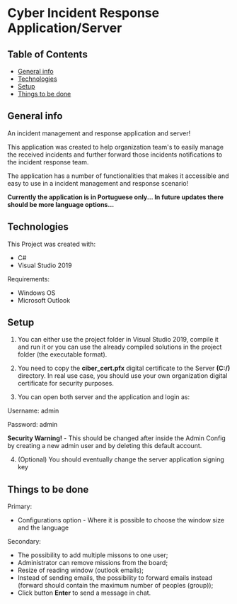 # Cyber Incident Response Application/Server

## Table of Contents
* [General info](#general-info)
* [Technologies](#technologies)
* [Setup](#setup)
* [Things to be done](#things-to-be-done)

## General info
An incident management and response application and server! 

This application was created to help organization team's to easily manage the received incidents and further forward those incidents notifications to the incident response team. 

The application has a number of functionalities that makes it accessible and easy to use in a incident management and response scenario!

**Currently the application is in Portuguese only... In future updates there should be more language options...**
	
## Technologies
This Project was created with:
* C#
* Visual Studio 2019

Requirements:
* Windows OS
* Microsoft Outlook

	
## Setup

1. You can either use the project folder in Visual Studio 2019, compile it and run it or you can use the already compiled solutions in the project folder (the executable format).

2. You need to copy the **ciber_cert.pfx** digital certificate to the Server **(C:/)** directory. In real use case, you should use your own organization digital certificate for security purposes.

3. You can open both server and the application and login as:

  Username: admin	 
  
  Password: admin
  
**Security Warning!** - This should be changed after inside the Admin Config by creating a new admin user and by deleting this default account.

4. (Optional) You should eventually change the server application signing key

## Things to be done

Primary:
* Configurations option - Where it is possible to choose the window size and the language

Secondary:
* The possibility to add multiple missons to one user;
* Administrator can remove missions from the board;
* Resize of reading window (outlook emails);
* Instead of sending emails, the possibility to forward emails instead (forward should contain the maximum number of peoples (group));
* Click button **Enter** to send a message in chat.
